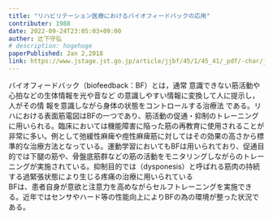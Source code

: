 ```yaml
---
title: "リハビリテーション医療におけるバイオフィードバックの応用"
contributer: 1988
date: 2022-09-24T23:05:03+09:00
auther: 辻下守弘
# description: hogehoge
paperPublished: Jan 2,2018
link: https://www.jstage.jst.go.jp/article/jjbf/45/1/45_41/_pdf/-char/ja
---
```

バイオフィードバック（biofeedback：BF）とは，通常
意識できない筋活動や心拍などの生体情報を光や音など
の意識しやすい情報に変換して人に提示し，人がその情
報を意識しながら身体の状態をコントロールする治療法
である。リハにおける表面筋電図はBFの一つであり、筋活動の促通・抑制のトレーニングに用いられる。臨床においては機能障害に陥った筋の再教育に使用されることが非常に多い。例として弛緩性麻痺や痙性麻痺筋に対してはその効果の高さから標準的な治療方法となっている。運動学習においてもBFは用いられており、促通目的では下腿の筋や、骨盤底筋群などの筋の活動をモニタリングしながらのトレーニングが実施されている。抑制目的では（dysponesis）と呼ばれる筋肉の持続する過緊張状態により生じる疼痛の治療に用いられている<br>
BFは、患者自身が意欲と注意力を高めながらセルフトレーニングを実施できる。近年ではセンサやハード等の性能向上によりBFの為の環境が整った状況である。
